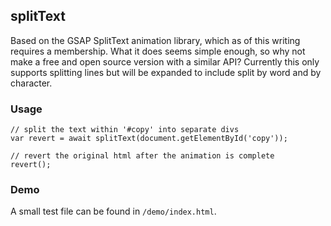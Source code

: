 ## splitText

Based on the GSAP SplitText animation library, which as of this writing requires a membership.  What it does seems simple enough,
so why not make a free and open source version with a similar API?  Currently this only supports splitting lines but will be
expanded to include split by word and by character.

### Usage

```
// split the text within '#copy' into separate divs
var revert = await splitText(document.getElementById('copy'));

// revert the original html after the animation is complete
revert();
```

### Demo

A small test file can be found in `/demo/index.html`.


